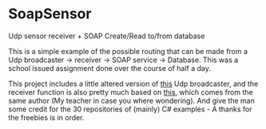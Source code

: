 # SoapSensor
Udp sensor receiver + SOAP Create/Read to/from database

This is a simple example of the possible routing that can be made from a Udp broadcaster -> receiver -> SOAP service -> Database. This was a school issued assignment done over the course of half a day. 

This project includes a little altered version of [this](https://github.com/andersbor/UdpBroadcastSender) Udp broadcaster, and the receiver function is also pretty much based on [this](https://github.com/andersbor/UdpBroadcastReceiver), which comes from the same author (My teacher in case you where wondering). And give the man some credit for the 30 repositories of (mainly) C# examples - A thanks for the freebies is in order.

